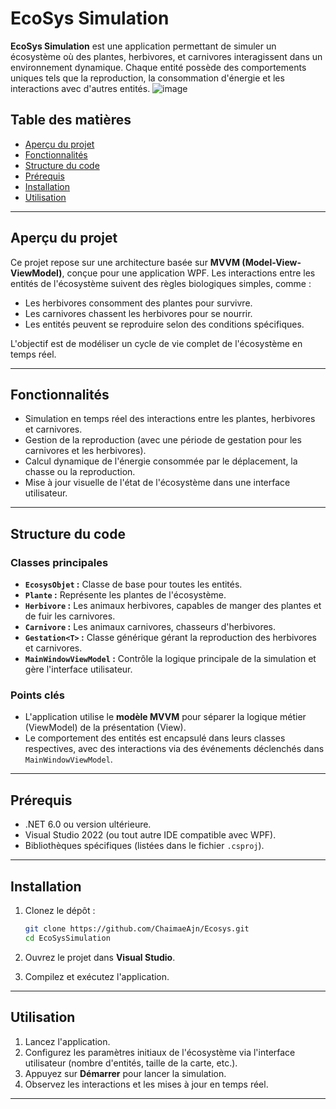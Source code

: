 # EcoSys Simulation

**EcoSys Simulation** est une application permettant de simuler un écosystème où des plantes, herbivores, et carnivores interagissent dans un environnement dynamique. Chaque entité possède des comportements uniques tels que la reproduction, la consommation d'énergie et les interactions avec d'autres entités.
![image](https://github.com/user-attachments/assets/e7971f20-0005-48df-ab3a-953ca736d5e1)

## Table des matières

- [Aperçu du projet](#aperçu-du-projet)
- [Fonctionnalités](#fonctionnalités)
- [Structure du code](#structure-du-code)
- [Prérequis](#prérequis)
- [Installation](#installation)
- [Utilisation](#utilisation)

---

## Aperçu du projet

Ce projet repose sur une architecture basée sur **MVVM (Model-View-ViewModel)**, conçue pour une application WPF. Les interactions entre les entités de l'écosystème suivent des règles biologiques simples, comme :

- Les herbivores consomment des plantes pour survivre.
- Les carnivores chassent les herbivores pour se nourrir.
- Les entités peuvent se reproduire selon des conditions spécifiques.

L'objectif est de modéliser un cycle de vie complet de l'écosystème en temps réel.

---

## Fonctionnalités

- Simulation en temps réel des interactions entre les plantes, herbivores et carnivores.
- Gestion de la reproduction (avec une période de gestation pour les carnivores et les herbivores).
- Calcul dynamique de l'énergie consommée par le déplacement, la chasse ou la reproduction.
- Mise à jour visuelle de l'état de l'écosystème dans une interface utilisateur.

---

## Structure du code

### Classes principales

- **`EcosysObjet` :** Classe de base pour toutes les entités.
- **`Plante` :** Représente les plantes de l'écosystème.
- **`Herbivore` :** Les animaux herbivores, capables de manger des plantes et de fuir les carnivores.
- **`Carnivore` :** Les animaux carnivores, chasseurs d'herbivores.
- **`Gestation<T>` :** Classe générique gérant la reproduction des herbivores et carnivores.
- **`MainWindowViewModel` :** Contrôle la logique principale de la simulation et gère l'interface utilisateur.

### Points clés

- L'application utilise le **modèle MVVM** pour séparer la logique métier (ViewModel) de la présentation (View).
- Le comportement des entités est encapsulé dans leurs classes respectives, avec des interactions via des événements déclenchés dans `MainWindowViewModel`.

---

## Prérequis

- .NET 6.0 ou version ultérieure.
- Visual Studio 2022 (ou tout autre IDE compatible avec WPF).
- Bibliothèques spécifiques (listées dans le fichier `.csproj`).

---

## Installation

1. Clonez le dépôt :

   ```bash
   git clone https://github.com/ChaimaeAjn/Ecosys.git
   cd EcoSysSimulation
   ```

2. Ouvrez le projet dans **Visual Studio**.

3. Compilez et exécutez l'application.

---

## Utilisation

1. Lancez l'application.
2. Configurez les paramètres initiaux de l'écosystème via l'interface utilisateur (nombre d'entités, taille de la carte, etc.).
3. Appuyez sur **Démarrer** pour lancer la simulation.
4. Observez les interactions et les mises à jour en temps réel.

---



